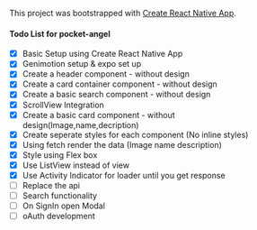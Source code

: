 This project was bootstrapped with [Create React Native App](https://github.com/react-community/create-react-native-app).

#### Todo List for pocket-angel

- [x] Basic Setup using Create React Native App
- [x] Genimotion setup & expo set up
- [x] Create a header component - without design
- [x] Create a card container component - without design
- [x] Create a basic search component - without design
- [x] ScrollView Integration
- [x] Create a basic card component - without design(Image,name,decription)
- [x] Create seperate styles for each component (No inline styles)
- [x] Using fetch render the data (Image name description)
- [x] Style using Flex box
- [x] Use ListView instead of view
- [x] Use Activity Indicator for loader until you get response
- [ ] Replace the api 
- [ ] Search functionality 
- [ ] On SignIn open Modal
- [ ] oAuth development

